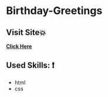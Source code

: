 # Birthday-Greetings
## Visit Site:boom:
**[Click Here](http://Amal-Mousa.github.io/Birthday-Greetings)**
## Used Skills: :exclamation:
* html
* css
